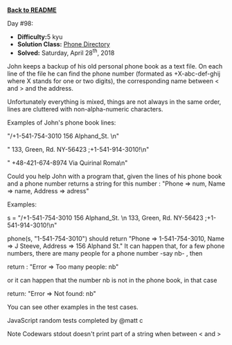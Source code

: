 ﻿<a href=https://github.com/hlais/Kata---a---Day><b>Back to README</b><a>

Day #98: 

* <b>Difficulty:</b>5 kyu
* <b>Solution Class:</b> [Phone Directory](PhoneDirectory.cs)
* <b>Solved:</b> Saturday, April 28<sup>th</sup>, 2018

John keeps a backup of his old personal phone book as a text file. On each line of the file he can find the phone number (formated as +X-abc-def-ghij where X stands for one or two digits), the corresponding name between < and > and the address.

Unfortunately everything is mixed, things are not always in the same order, lines are cluttered with non-alpha-numeric characters.

Examples of John's phone book lines:

"/+1-541-754-3010 156 Alphand_St. <J Steeve>\n"

" 133, Green, Rd. <E Kustur> NY-56423 ;+1-541-914-3010!\n"

"<Anastasia> +48-421-674-8974 Via Quirinal Roma\n"

Could you help John with a program that, given the lines of his phone book and a phone number returns a string for this number : "Phone => num, Name => name, Address => adress"

Examples:

s = "/+1-541-754-3010 156 Alphand_St. <J Steeve>\n 133, Green, Rd. <E Kustur> NY-56423 ;+1-541-914-3010!\n"

phone(s, "1-541-754-3010") should return "Phone => 1-541-754-3010, Name => J Steeve, Address => 156 Alphand St."
It can happen that, for a few phone numbers, there are many people for a phone number -say nb- , then

return : "Error => Too many people: nb"

or it can happen that the number nb is not in the phone book, in that case

return: "Error => Not found: nb"

You can see other examples in the test cases.

JavaScript random tests completed by @matt c

Note
Codewars stdout doesn't print part of a string when between < and >
